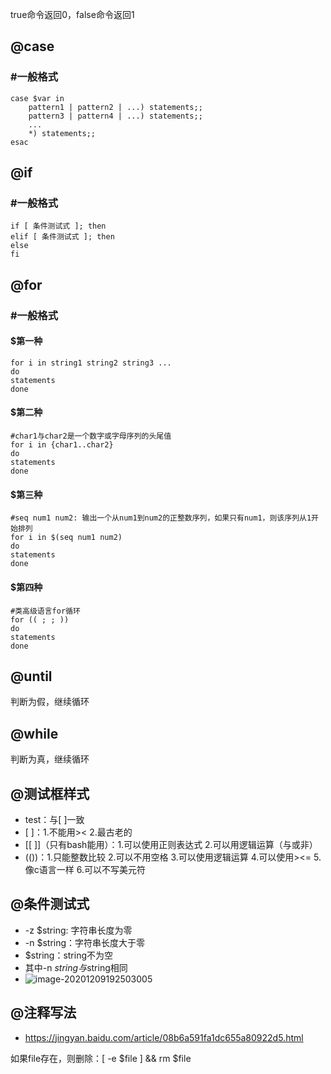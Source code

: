 true命令返回0，false命令返回1

## @case

### #一般格式

```shell
case $var in
	pattern1 | pattern2 | ...) statements;;
	pattern3 | pattern4 | ...) statements;;
	...
	*) statements;;
esac
```

## @if

### 	#一般格式

```shell
if [ 条件测试式 ]; then
elif [ 条件测试式 ]; then
else
fi
```

## @for

### #一般格式

#### $第一种

```shell
for i in string1 string2 string3 ...
do
statements
done
```

#### $第二种

```shell
#char1与char2是一个数字或字母序列的头尾值
for i in {char1..char2}
do
statements
done
```

#### $第三种

```shell
#seq num1 num2: 输出一个从num1到num2的正整数序列，如果只有num1，则该序列从1开始排列
for i in $(seq num1 num2)
do
statements
done
```

#### $第四种

```shell
#类高级语言for循环
for (( ; ; ))
do
statements
done
```



## @until

判断为假，继续循环

## @while

判断为真，继续循环

## 		@测试框样式

- test：与[  ]一致
- [  ]：1.不能用>< 2.最古老的
- [[  ]]（只有bash能用）：1.可以使用正则表达式 2.可以用逻辑运算（与或非）
- (())：1.只能整数比较 2.可以不用空格 3.可以使用逻辑运算 4.可以使用><= 5.像c语言一样 6.可以不写美元符

## @条件测试式

- -z $string: 字符串长度为零
- -n $string：字符串长度大于零
- $string：string不为空
- 其中-n $string与$string相同
- ![image-20201209192503005](C:\Users\Hans\AppData\Roaming\Typora\typora-user-images\image-20201209192503005.png)

## @注释写法

- https://jingyan.baidu.com/article/08b6a591fa1dc655a80922d5.html

如果file存在，则删除：[ -e $file ] && rm $file